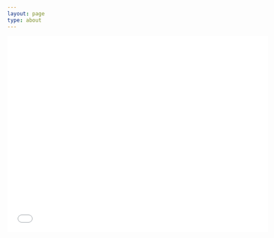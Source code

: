```yaml
---
layout: page
type: about
---
```


<iframe width="600" height="450" src="{https://haddolab.github.io/AboutMeCMD/}" frameborder="0" scrolling="no" align="center"> <p> 브라우저가 iframe 요소를 지원하지 않습니다. </p></iframe>
